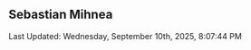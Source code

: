 <h2>Sebastian Mihnea</h2>

<!--RECENT_ACTIVITY:start-->
<!--RECENT_ACTIVITY:end-->
<!--RECENT_ACTIVITY:last_update-->
Last Updated: Wednesday, September 10th, 2025, 8:07:44 PM
<!--RECENT_ACTIVITY:last_update_end-->

<!---LOL-STATS-START-HERE--->
<!---LOL-STATS-END-HERE--->
